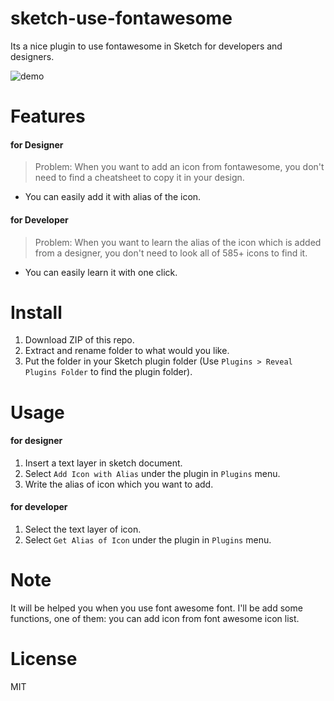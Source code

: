sketch-use-fontawesome
=================

Its a nice plugin to use fontawesome in Sketch for developers and designers.

![demo][demo-image]

# Features

#### for Designer
> Problem: When you want to add an icon from fontawesome, you don't need to find a cheatsheet to copy it in your design.

- You can easily add it with alias of the icon.

#### for Developer
> Problem: When you want to learn the alias of the icon which is added from a designer, you don't need to look all of 585+ icons to find it.

- You can easily learn it with one click.

# Install

1. Download ZIP of this repo.
2. Extract and rename folder to what would you like.
3. Put the folder in your Sketch plugin folder (Use `Plugins > Reveal Plugins Folder` to find the plugin folder).

# Usage

#### for designer

1. Insert a text layer in sketch document.
2. Select `Add Icon with Alias` under the plugin in `Plugins` menu.
3. Write the alias of icon which you want to add.

#### for developer

1. Select the text layer of icon.
2. Select `Get Alias of Icon` under the plugin in `Plugins` menu.

# Note

It will be helped you when you use font awesome font. I'll be add some functions, one of them: you can add icon from font awesome icon list.

# License

MIT

[demo-image]: http://i.imgur.com/7Hbgdc2.gif
